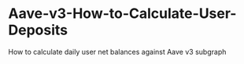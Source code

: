 # Aave-v3-How-to-Calculate-User-Deposits
How to calculate daily user net balances against Aave v3 subgraph
